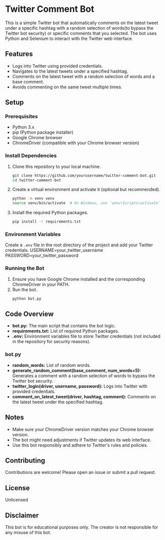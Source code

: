 # Twitter Comment Bot

This is a simple Twitter bot that automatically comments on the latest tweet under a specific hashtag with a random selection of words(to bypass the Twitter bot security) or specific comments that you selected. The bot uses Python and Selenium to interact with the Twitter web interface.

## Features
- Logs into Twitter using provided credentials.
- Navigates to the latest tweets under a specified hashtag.
- Comments on the latest tweet with a random selection of words and a base comment.
- Avoids commenting on the same tweet multiple times.

## Setup

### Prerequisites
- Python 3.x
- pip (Python package installer)
- Google Chrome browser
- ChromeDriver (compatible with your Chrome browser version)

### Install Dependencies
1. Clone this repository to your local machine.
    ```sh
    git clone https://github.com/yourusername/twitter-comment-bot.git
    cd twitter-comment-bot
    ```

2. Create a virtual environment and activate it (optional but recommended).
    ```sh
    python -m venv venv
    source venv/bin/activate  # On Windows, use `venv\Scripts\activate`
    ```

3. Install the required Python packages.
    ```sh
    pip install -r requirements.txt
    ```

### Environment Variables
Create a `.env` file in the root directory of the project and add your Twitter credentials.
USERNAME=your_twitter_username
PASSWORD=your_twitter_password


### Running the Bot
1. Ensure you have Google Chrome installed and the corresponding ChromeDriver in your PATH.
2. Run the bot.
    ```sh
    python bot.py
    ```

## Code Overview
- **bot.py:** The main script that contains the bot logic.
- **requirements.txt:** List of required Python packages.
- **.env:** Environment variables file to store Twitter credentials (not included in the repository for security reasons).

### bot.py
- **random_words:** List of random words.
- **generate_random_comment(base_comment, num_words=5):** Generates a comment with a random selection of words to bypass the Twitter bot security.
- **twitter_login(driver, username, password):** Logs into Twitter with provided credentials.
- **comment_on_latest_tweet(driver, hashtag, comment):** Comments on the latest tweet under the specified hashtag.

## Notes
- Make sure your ChromeDriver version matches your Chrome browser version.
- The bot might need adjustments if Twitter updates its web interface.
- Use this bot responsibly and adhere to Twitter's rules and policies.

## Contributing
Contributions are welcome! Please open an issue or submit a pull request.

## License
Unlicensed

## Disclaimer
This bot is for educational purposes only. The creator is not responsible for any misuse of this bot.
